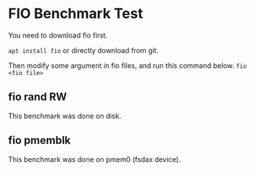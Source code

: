 # FIO Benchmark Test

You need to download fio first.

```apt install fio``` or directly download from git.

Then modify some argument in fio files, and run this command below.
```fio <fio file>```

## fio rand RW
This benchmark was done on disk.

## fio pmemblk
This benchmark was done on pmem0 (fsdax device).
